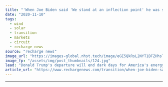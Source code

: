 ```yaml
---
title: "'When Joe Biden said 'We stand at an inflection point' he was speaking to the US and the world'"
date: "2020-11-10"
tags: 
  - wind
  - solar
  - transition
  - markets
  - circuit
  - recharge news
source: "recharge news"
image_url: "https://images-global.nhst.tech/image/eGE5QkRsL2NYT1BFZHhsTnJsQ1RKUVJZcVM3TE9UOGdEdU1MWmpPWlBRND0=/nhst/binary/1ac9212aae6d0ddab8c93aeb2e710307"
image_fp: "/assets/img/post_thumbnails/124.jpg"
lead: "Donald Trump's departure will end dark days for America's energy transition but his successor's role in the renewables revolution 'can't be overestimated', writes Darius Snieckus"
article_url: "https://www.rechargenews.com/transition/when-joe-biden-said-we-stand-at-an-inflection-point-he-was-speaking-to-the-us-and-the-world/2-1-909763"
---
```


---
